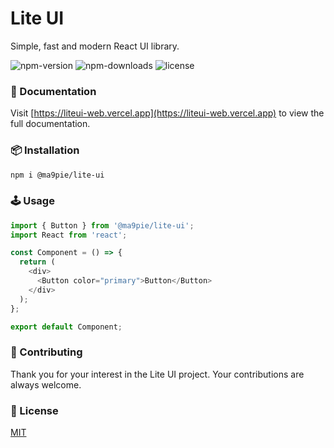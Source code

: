 #  Lite UI
Simple, fast and modern React UI library.

<div style="display:flex; gap:4px;">
  <img alt="npm-version" src="https://img.shields.io/npm/v/@ma9pie/lite-ui.svg"/>
  <img alt="npm-downloads" src="https://img.shields.io/npm/dt/@ma9pie/lite-ui.svg"/>
  <img alt="license" src="https://img.shields.io/badge/license-MIT-blue.svg"/>
</div>


### 📄 Documentation
Visit [https://liteui-web.vercel.app](https://liteui-web.vercel.app) to view the full documentation.

### 📦 Installation
```bash
npm i @ma9pie/lite-ui
```

### 🕹 Usage
```javascript
import { Button } from '@ma9pie/lite-ui';
import React from 'react';

const Component = () => {
  return (
    <div>
      <Button color="primary">Button</Button>
    </div>
  );
};

export default Component;

```

### 🤝 Contributing 
Thank you for your interest in the Lite UI project. Your contributions are always welcome.

### 📜 License
[MIT](https://choosealicense.com/licenses/mit/)